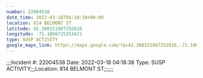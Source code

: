 ```yaml
---
number: 22004538
date_time: 2022-03-18T04:18:38+00:00
location: 814 BELMONT ST
latitude: 42.380151987252816
longitude: -71.1866735253421
type: SUSP ACTIVITY
google_maps_link: https://maps.google.com/?q=42.380151987252816,-71.1866735253421
---
```


;;;Incident #: 22004538  Date: 2022-03-18 04:18:38   Type: SUSP ACTIVITY;;;Location: 814 BELMONT ST;;;;;;
